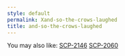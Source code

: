 ```yaml
---
style: default
permalink: Xand-so-the-crows-laughed
title: and-so-the-crows-laughed
---
```

You may also like:
[SCP-2146](http://scp-wiki.net/scp-2146)
[SCP-2060](http://scp-wiki.net/scp-2060)